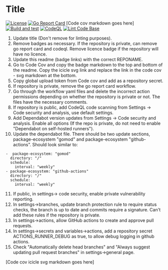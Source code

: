 # Title

[![License](https://img.shields.io/github/license/andrew-field/REPONAME)](./LICENSE)
[![Go Report Card](https://goreportcard.com/badge/github.com/andrew-field/REPONAME)](https://goreportcard.com/report/github.com/andrew-field/REPONAME)
[Code cov markdown goes here]
[![Build and test](https://github.com/andrew-field/REPONAME/actions/workflows/build-test.yml/badge.svg)](https://github.com/andrew-field/REPONAME/actions/workflows/build-test.yml)
[![CodeQL](https://github.com/andrew-field/REPONAME/actions/workflows/github-code-scanning/codeql/badge.svg)](https://github.com/andrew-field/REPONAME/actions/workflows/github-code-scanning/codeql)
[![Lint Code Base](https://github.com/andrew-field/REPONAME/actions/workflows/linter.yml/badge.svg)](https://github.com/andrew-field/REPONAME/actions/workflows/linter.yml)

1. Update title (Don't remove for linting purposes).
2. Remove badges as necessary. If the repository is private, can remove go report card and codeql. Remove licence badge if the repository will have no licence.
3. Update this readme (badge links) with the correct REPONAME.
4. Go to Code Cov and copy the badge markdown to the top and bottom of the readme. Copy the icicle svg link and replace the link in the code cov - svg markdown at the bottom.
5. Copy global upload token from Code cov and add as a repository secret.
6. If repository is private, remove the go report card workflow.
7. Go through the workflow yaml files and delete the incorrect action permissions depending on whether the repository is private or not. The files have the necessary comments.
8. If repository is public, add CodeQL code scanning from Settings -> Code security and analysis, use default settings.
9. Add Dependabot version updates from Settings -> Code security and analysis. Enable all options (If the repo is private, do not need to enable "Dependabot on self-hosted runners").
10. Update the dependabot file. There should be two update sections, package-ecosystem "gomod" and package-ecosystem "github-actions". Should look similar to:
  ```
  -  package-ecosystem: "gomod"
    directory: "/"
    schedule:
      interval: "weekly"
  - package-ecosystem: "github-actions"
    directory: "/"
    schedule:
      interval: "weekly"
  ```
11. If public, in settings-> code security, enable private vulnerability reporting.
12. In settings->branches, update branch protection rule to require status checks, the branch is up to date and commits require a signature. Can't add these rules if the repository is private.
13. In settings->actions, allow GitHub actions to create and approve pull requests.
14. In settings->secrets and variables->actions, add a repository secret ACTIONS_RUNNER_DEBUG as true, to allow debug logging in github actions.
15. Check "Automatically delete head branches" and "Always suggest updating pull request branches" in settings->general page.

[Code cov icicle svg markdown goes here]
